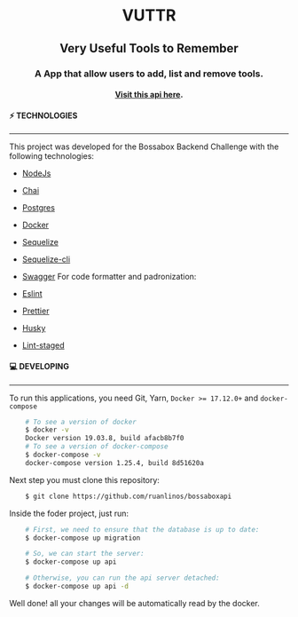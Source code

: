 # <div align="center">VUTTR</div>

## <div align="center">Very Useful Tools to Remember</div>

### <div align="center">A App that allow users to add, list and remove tools.</div>
#### <div align="center">[Visit this api here](https://bossaboxapi.herokuapp.com/docs/).</div>
#### ⚡️ TECHNOLOGIES

---

This project was developed for the Bossabox Backend Challenge with the following technologies:

- [NodeJs](https://github.com/nodejs/node)
- [Chai](https://github.com/chaijs/chai)
- [Postgres](https://github.com/postgres/postgres)
- [Docker](https://www.docker.com/)
- [Sequelize](https://github.com/sequelize/sequelize)
- [Sequelize-cli](https://github.com/sequelize/cli)
- [Swagger](https://swagger.io/)
For code formatter and padronization:

- [Eslint](https://github.com/eslint/eslint)
- [Prettier](https://github.com/prettier/prettier)
- [Husky](https://github.com/typicode/husky)
- [Lint-staged](https://github.com/okonet/lint-staged)

#### 💻 DEVELOPING

---

To run this applications, you need Git, Yarn, `Docker >= 17.12.0+` and `docker-compose`

```bash
    # To see a version of docker
    $ docker -v
    Docker version 19.03.8, build afacb8b7f0
    # To see a version of docker-compose
    $ docker-compose -v
    docker-compose version 1.25.4, build 8d51620a
```

Next step you must clone this repository:

```bash
    $ git clone https://github.com/ruanlinos/bossaboxapi
```

Inside the foder project, just run:

```bash
    # First, we need to ensure that the database is up to date:
    $ docker-compose up migration

    # So, we can start the server:
    $ docker-compose up api

    # Otherwise, you can run the api server detached:
    $ docker-compose up api -d
```

Well done! all your changes will be automatically read by the docker.
